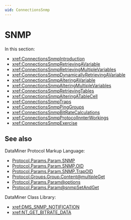 ```yaml
---
uid: ConnectionsSnmp
---
```


# SNMP

In this section:

- <xref:ConnectionsSnmpIntroduction>
- <xref:ConnectionsSnmpRetrievingAVariable>
- <xref:ConnectionsSnmpRetrievingMultipleVariables>
- <xref:ConnectionsSnmpDynamicallyRetrievingAVariable>
- <xref:ConnectionsSnmpAlteringAVariable>
- <xref:ConnectionsSnmpAlteringMultipleVariables>
- <xref:ConnectionsSnmpRetrievingTables>
- <xref:ConnectionsSnmpAlteringATableCell>
- <xref:ConnectionsSnmpTraps>
- <xref:ConnectionsSnmpPingGroups>
- <xref:ConnectionsSnmpBitRateCalculations>
- <xref:ConnectionsSnmpProtocolInnterWorkings>
- <xref:ConnectionsSnmpExercise>

## See also

DataMiner Protocol Markup Language:

- [Protocol.Params.Param.SNMP](xref:Protocol.Params.Param.SNMP)
- [Protocol.Params.Param.SNMP.OID](xref:Protocol.Params.Param.SNMP.OID)
- [Protocol.Params.Param.SNMP.TrapOID](xref:Protocol.Params.Param.SNMP.TrapOID)
- [Protocol.Groups.Group.Content@multipleGet](xref:Protocol.Groups.Group.Content-multipleGet)
- [Protocol.Params.Param@options](xref:Protocol.Params.Param-options)
- [Protocol.Params.Param@snmpSetAndGet](xref:Protocol.Params.Param-snmpSetAndGet)

DataMiner Class Library:

- <xref:DMS_SNMP_NOTIFICATION>
- <xref:NT_GET_BITRATE_DATA>
